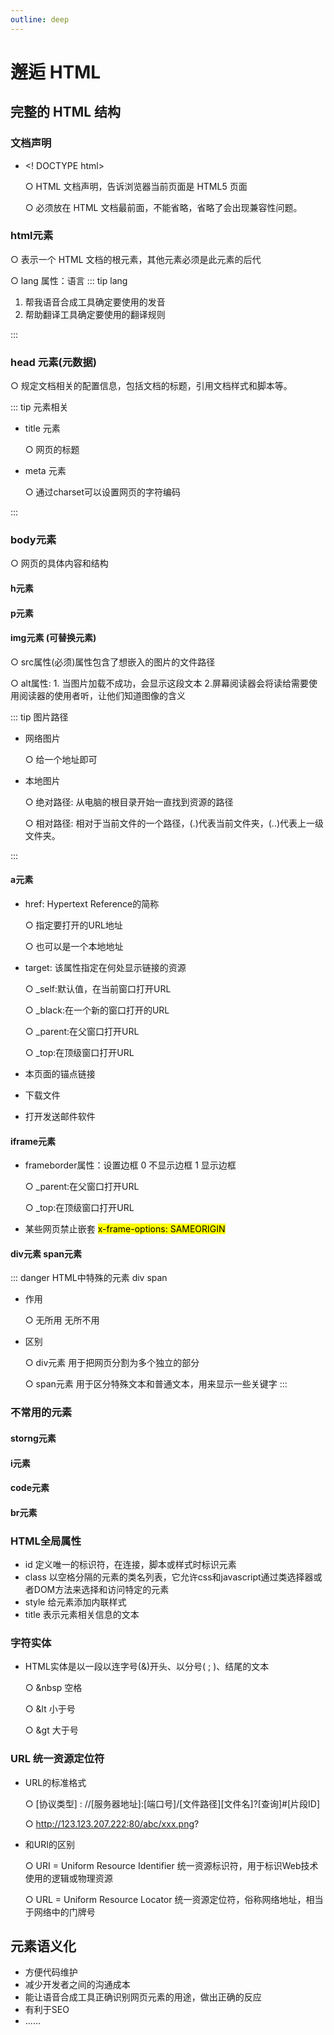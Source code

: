 ```yaml
---
outline: deep
---
```


# 邂逅 HTML

## 完整的 HTML 结构

### 文档声明

- <! DOCTYPE html>

  ○ HTML 文档声明，告诉浏览器当前页面是 HTML5 页面

  ○ 必须放在 HTML 文档最前面，不能省略，省略了会出现兼容性问题。

### html元素

  ○ 表示一个 HTML 文档的根元素，其他元素必须是此元素的后代

  ○ lang 属性：语言
  ::: tip lang
  1. 帮我语音合成工具确定要使用的发音
  2. 帮助翻译工具确定要使用的翻译规则

  :::
### head 元素(元数据)

  ○ 规定文档相关的配置信息，包括文档的标题，引用文档样式和脚本等。
  
  ::: tip 元素相关
  * title 元素

    ○ 网页的标题
  * meta 元素

    ○ 通过charset可以设置网页的字符编码

  :::


### body元素
○ 网页的具体内容和结构

#### h元素
#### p元素

#### img元素 (可替换元素)
  
  ○ src属性(必须)属性包含了想嵌入的图片的文件路径
  
  ○ alt属性: 1. 当图片加载不成功，会显示这段文本 2.屏幕阅读器会将读给需要使用阅读器的使用者听，让他们知道图像的含义

  ::: tip 图片路径
  * 网络图片

    ○ 给一个地址即可
  * 本地图片

    ○ 绝对路径: 从电脑的根目录开始一直找到资源的路径

    ○ 相对路径: 相对于当前文件的一个路径，(.)代表当前文件夹，(..)代表上一级文件夹。

  :::

#### a元素

 * href: Hypertext Reference的简称
   
   ○ 指定要打开的URL地址
   
   ○ 也可以是一个本地地址

  * target: 该属性指定在何处显示链接的资源

    ○ _self:默认值，在当前窗口打开URL

    ○ _black:在一个新的窗口打开的URL

    ○ _parent:在父窗口打开URL

    ○ _top:在顶级窗口打开URL

  * 本页面的锚点链接
  * 下载文件
  * 打开发送邮件软件
  
#### iframe元素

 - frameborder属性：设置边框 0 不显示边框 1 显示边框

    ○ _parent:在父窗口打开URL

    ○ _top:在顶级窗口打开URL
  
 - 某些网页禁止嵌套 <mark>x-frame-options: SAMEORIGIN</mark>

#### div元素 span元素
::: danger HTML中特殊的元素 div  span  
* 作用
 
   ○ 无所用 无所不用

* 区别

  ○ div元素 用于把网页分割为多个独立的部分

  ○ span元素 用于区分特殊文本和普通文本，用来显示一些关键字
:::

### 不常用的元素
#### storng元素
#### i元素
#### code元素
#### br元素

### HTML全局属性

- id 定义唯一的标识符，在连接，脚本或样式时标识元素
- class 以空格分隔的元素的类名列表，它允许css和javascript通过类选择器或者DOM方法来选择和访问特定的元素
- style 给元素添加内联样式
- title 表示元素相关信息的文本

### 字符实体

- HTML实体是以一段以连字号(&)开头、以分号( ; )、结尾的文本
  
  ○  &nbsp 空格

  ○  &lt  小于号

  ○  &gt  大于号


### URL 统一资源定位符

 - URL的标准格式

   ○ [协议类型] : //[服务器地址]:[端口号]/[文件路径][文件名]?[查询]#[片段ID]

   ○ http://123.123.207.222:80/abc/xxx.png?
  
 - 和URI的区别

   ○ URI = Uniform Resource Identifier 统一资源标识符，用于标识Web技术使用的逻辑或物理资源

   ○ URL = Uniform Resource Locator 统一资源定位符，俗称网络地址，相当于网络中的门牌号

## 元素语义化

  - 方便代码维护
  - 减少开发者之间的沟通成本
  - 能让语音合成工具正确识别网页元素的用途，做出正确的反应
  - 有利于SEO
  - ......

 